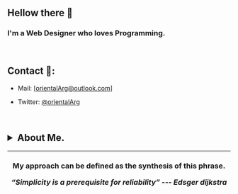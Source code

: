 ## Hellow there 👋

<h3>
  I'm a Web Designer who loves Programming.
</h3>
<br>

## Contact 🔗:

- Mail: [orientalArg@outlook.com]

- Twitter: [@orientalArg](https://twitter.com/orientalArg)
<br>

<h2><details>
  <summary>About Me.</summary>
  <br>
  - I'm from Argentina, i worked assemblig concrete molds for two years. 
     
     -- I learned from that experience that hard work pays off.
  <br>
  
  - 📚 I love reading, my favorite genre is heroic fantasy.
  
  - ☸  I'm buddhist since eight years ago, i believe in the self realization and peace.
  
  - 💻 I'm a hacking enthusiast, and certified ethical hacker (pentester).
  
  - 🧠 I enjoy studying and learning new things, i always try to be up to date with technology.

  <br>
</details>
</h3>
  
<hr>
<h3 align="center">
  <p>My approach can be defined as the synthesis of this phrase.</p>
   <i><strong>“Simplicity is a prerequisite for reliability” --- Edsger dijkstra</strong></i>
   <br>
   <br>
</h3>	
